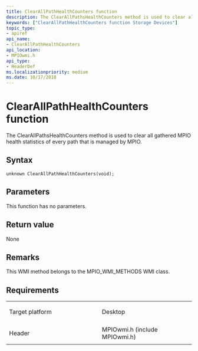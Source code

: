```yaml
---
title: ClearAllPathHealthCounters function
description: The ClearAllPathsHealthCounters method is used to clear all gathered MPIO health statistics of every path that is managed by MPIO.
keywords: ["ClearAllPathHealthCounters function Storage Devices"]
topic_type:
- apiref
api_name:
- ClearAllPathHealthCounters
api_location:
- MPIOwmi.h
api_type:
- HeaderDef
ms.localizationpriority: medium
ms.date: 10/17/2018
---
```


# ClearAllPathHealthCounters function


The ClearAllPathsHealthCounters method is used to clear all gathered MPIO health statistics of every path that is managed by MPIO.

## Syntax

```ManagedCPlusPlus
unknown ClearAllPathHealthCounters(void);
```

## Parameters

This function has no parameters.

## Return value

None

## Remarks

This WMI method belongs to the MPIO\_WMI\_METHODS WMI class.

## Requirements

<table>
<colgroup>
<col width="50%" />
<col width="50%" />
</colgroup>
<tbody>
<tr class="odd">
<td align="left"><p>Target platform</p></td>
<td align="left">Desktop</td>
</tr>
<tr class="even">
<td align="left"><p>Header</p></td>
<td align="left">MPIOwmi.h (include MPIOwmi.h)</td>
</tr>
</tbody>
</table>

 

 





